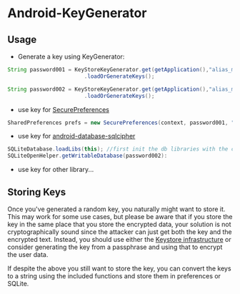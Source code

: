 # Android-KeyGenerator


## Usage

- Generate a key using KeyGenerator:

```java
String password001 = KeyStoreKeyGenerator.get(getApplication(),"alias_my_Password_001")
						.loadOrGenerateKeys(); 

String password002 = KeyStoreKeyGenerator.get(getApplication(),"alias_my_Password_002")
						.loadOrGenerateKeys();                          
```


- use key for [SecurePreferences](https://github.com/Guang1234567/secure-preferences#user-password---recommended)

```java
SharedPreferences prefs = new SecurePreferences(context, password001, "my_user_prefs.xml");                       
```


- use key for [android-database-sqlcipher](https://github.com/sqlcipher/android-database-sqlcipher#details-for-developers)

```java
SQLiteDatabase.loadLibs(this); //first init the db libraries with the context
SQLiteOpenHelper.getWritableDatabase(password002):                     
```

- use key for other library...


## Storing Keys

Once you've generated a random key, you naturally might want to store it. This
may work for some use cases, but please be aware that if you store the key in
the same place that you store the encrypted data, your solution is not
cryptographically sound since the attacker can just get both the key and the
encrypted text. Instead, you should use either the [Keystore
infrastructure](http://developer.android.com/training/articles/keystore.html)
or consider generating the key from a passphrase and using that to encrypt the
user data.

If despite the above you still want to store the key, you can convert the keys
to a string using the included functions and store them in preferences or
SQLite.
